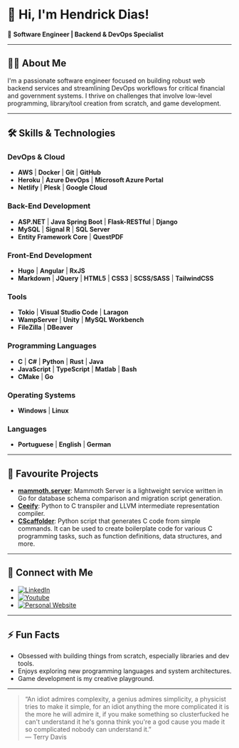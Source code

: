 # 👋 Hi, I'm Hendrick Dias!

🚀 **Software Engineer | Backend & DevOps Specialist**

---

## 👨‍💻 About Me

I'm a passionate software engineer focused on building robust web backend services and streamlining DevOps workflows for critical financial and government systems. I thrive on challenges that involve low-level programming, library/tool creation from scratch, and game development.

---

## 🛠️ Skills & Technologies

### DevOps & Cloud
- **AWS** | **Docker** | **Git** | **GitHub**
- **Heroku** | **Azure DevOps** | **Microsoft Azure Portal**
- **Netlify** | **Plesk** | **Google Cloud**

### Back-End Development
- **ASP.NET** | **Java Spring Boot** | **Flask-RESTful** | **Django**
- **MySQL** | **Signal R** | **SQL Server**
- **Entity Framework Core** | **QuestPDF**

### Front-End Development
- **Hugo** | **Angular** | **RxJS**
- **Markdown** | **JQuery** | **HTML5** | **CSS3** | **SCSS/SASS** | **TailwindCSS**

### Tools
- **Tokio** | **Visual Studio Code** | **Laragon**
- **WampServer** | **Unity** | **MySQL Workbench**
- **FileZilla** | **DBeaver**

### Programming Languages
- **C** | **C#** | **Python** | **Rust** | **Java**
- **JavaScript** | **TypeScript** | **Matlab** | **Bash**
- **CMake** | **Go**

### Operating Systems
- **Windows** | **Linux**

### Languages
- **Portuguese** | **English** | **German**

---

## 🌟 Favourite Projects

- [**mammoth.server**](https://github.com/Tsarbomba69-com/mammoth.server): Mammoth Server is a lightweight service written in Go for database schema comparison and migration script generation.
- [**Ceeify**](https://github.com/Tsarbomba69-com/Ceeify): Python to C transpiler and LLVM intermediate representation compiler.
- [**CScaffolder**](https://github.com/Tsarbomba69-com/CScaffolder): Python script that generates C code from simple commands. It can be used to create boilerplate code for various C programming tasks, such as function definitions, data structures, and more.

---

## 🤝 Connect with Me

- [![LinkedIn](https://img.shields.io/badge/LinkedIn-blue?logo=linkedin&logoColor=white)](https://www.linkedin.com/in/hendrick-dias-7ab399121/)
- [![Youtube](https://img.shields.io/badge/YouTube-FF0000?logo=youtube&logoColor=white)](https://www.youtube.com/channel/UCpagZhdXfHciHU6rjwF1guA)
- [![Personal Website](https://img.shields.io/badge/Website-222?logo=githubpages&logoColor=white)](https://tsarbomba69-com.github.io/Portfolio/)

---

## ⚡ Fun Facts

- Obsessed with building things from scratch, especially libraries and dev tools.
- Enjoys exploring new programming languages and system architectures.
- Game development is my creative playground.

---

> “An idiot admires complexity, a genius admires simplicity, a physicist tries to make it simple, for an idiot anything the more complicated it is the more he will admire it, if you make something so clusterfucked he can't understand it he's gonna think you're a god cause you made it so complicated nobody can understand it.”  
> — Terry Davis
